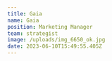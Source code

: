 ```yaml
---
title: Gaia
name: Gaia
position: Marketing Manager
team: strategist
image: /uploads/img_6650_ok.jpg
date: 2023-06-10T15:49:55.405Z
---
```

